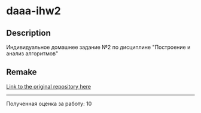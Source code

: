 # daaa-ihw2

## Description
Индивидуальное домашнее задание №2 по дисциплине "Построение и анализ алгоритмов"

## Remake
[Link to the original repository here](https://github.com/lkhorasandzhian/daaa-ihw1)

---
Полученная оценка за работу: 10
